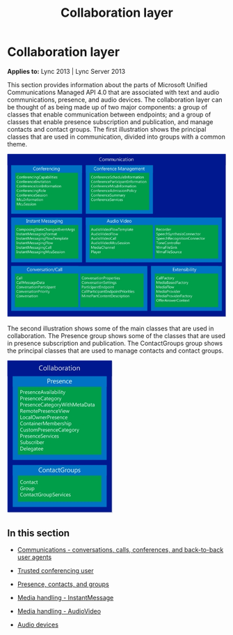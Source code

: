 ﻿---
title: Collaboration layer
TOCTitle: Collaboration layer
ms:assetid: 9f55d1e5-c644-415e-b806-92f8441d453b
ms:mtpsurl: https://msdn.microsoft.com/en-us/library/Dn465997(v=office.15)
ms:contentKeyID: 57102891
ms.date: 07/25/2014
mtps_version: v=office.15
---

# Collaboration layer


**Applies to:** Lync 2013 | Lync Server 2013

This section provides information about the parts of Microsoft Unified Communications Managed API 4.0 that are associated with text and audio communications, presence, and audio devices. The collaboration layer can be thought of as being made up of two major components: a group of classes that enable communication between endpoints; and a group of classes that enable presence subscription and publication, and manage contacts and contact groups. The first illustration shows the principal classes that are used in communication, divided into groups with a common theme.

![UCMA Communications classes](images/Dn465997.UCMA-Communications(Office.15).jpg "UCMA Communications classes")

The second illustration shows some of the main classes that are used in collaboration. The Presence group shows some of the classes that are used in presence subscription and publication. The ContactGroups group shows the principal classes that are used to manage contacts and contact groups.

![UCMA Collaboration classes](images/Dn465997.UCMA-Collaboration(Office.15).jpg "UCMA Collaboration classes")

## In this section

  - [Communications - conversations, calls, conferences, and back-to-back user agents](communications-conversations-calls-conferences-and-back-to-back-user-agents.md)

  - [Trusted conferencing user](trusted-conferencing-user.md)

  - [Presence, contacts, and groups](presence-contacts-and-groups.md)

  - [Media handling - InstantMessage](media-handling-instantmessage.md)

  - [Media handling - AudioVideo](media-handling-audiovideo.md)

  - [Audio devices](audio-devices.md)

